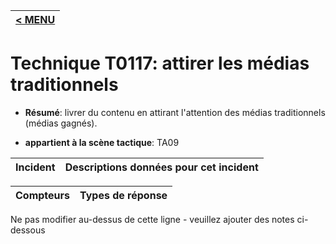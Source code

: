 |[< MENU](../../README.md)|
|---|
# Technique T0117: attirer les médias traditionnels

* **Résumé**: livrer du contenu en attirant l'attention des médias traditionnels (médias gagnés).

* **appartient à la scène tactique**: TA09


|Incident |Descriptions données pour cet incident |
|-------- |-------------------- |



|Compteurs |Types de réponse |
|-------- |-------------- |


Ne pas modifier au-dessus de cette ligne - veuillez ajouter des notes ci-dessous